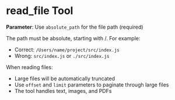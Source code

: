 # read_file Tool

**Parameter**: Use `absolute_path` for the file path (required)

The path must be absolute, starting with /. For example:

- Correct: `/Users/name/project/src/index.js`
- Wrong: `src/index.js` or `./src/index.js`

When reading files:

- Large files will be automatically truncated
- Use `offset` and `limit` parameters to paginate through large files
- The tool handles text, images, and PDFs
